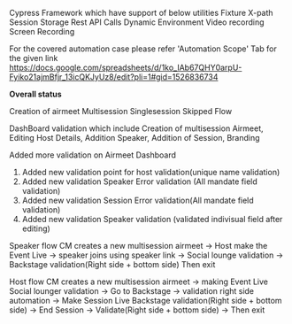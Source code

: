 Cypress Framework which have support of below utilities
Fixture
X-path
Session Storage
Rest API Calls
Dynamic Environment
Video recording 
Screen Recording


For the covered automation case please refer 'Automation Scope' Tab for the given link
https://docs.google.com/spreadsheets/d/1ko_IAb67QHY0arpU-Fyiko21ajmBfjr_13icQKJyUz8/edit?pli=1#gid=1526836734

**Overall status**

Creation of airmeet
Multisession
Singlesession
Skipped Flow

DashBoard validation which include
Creation of multisession Airmeet, Editing Host Details, Addition Speaker, Addition of Session,  Branding

Added more validation on Airmeet Dashboard
1) Added new validation point for host validation(unique name validation)
2) Added new validation Speaker Error validation (All mandate field validation)
3) Added new validation Session Error validation(All mandate field validation)
4) Added new validation Speaker validation (validated indivisual field after editing)

Speaker flow
CM creates a new multisession airmeet -> 
Host make the Event Live -> speaker joins using speaker link -> 
Social lounge validation -> Backstage validation(Right side + bottom side) Then exit

Host flow
CM creates a new multisession airmeet -> making Event Live
Social lounger validation -> Go to Backstage -> validation right side automation -> Make Session Live
Backstage validation(Right side + bottom side) -> End Session -> Validate(Right side + bottom side) ->  Then exit
